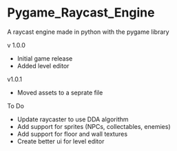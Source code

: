 # Pygame_Raycast_Engine
A raycast engine made in python with the pygame library

v 1.0.0
- Initial game release
- Added level editor

v1.0.1
- Moved assets to a seprate file

To Do
- Update raycaster to use DDA algorithm
- Add support for sprites (NPCs, collectables, enemies)
- Add support for floor and wall textures
- Create better ui for level editor
